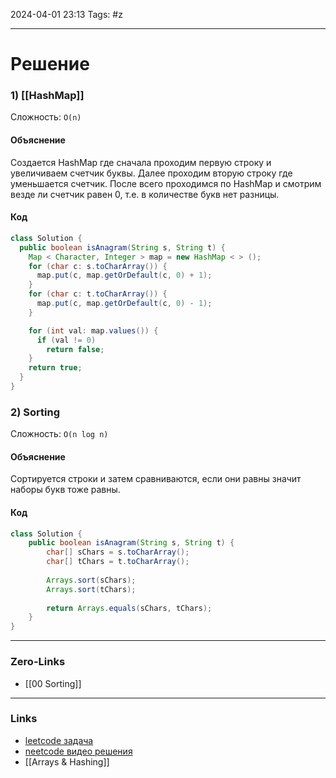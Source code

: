 2024-04-01 23:13
Tags: #z

___
# Решение
### 1) [[HashMap]]
Сложность: `O(n)`
#### Объяснение
Создается HashMap где сначала проходим первую строку и увеличиваем счетчик буквы. Далее проходим вторую строку где уменьшается счетчик. После всего проходимся по HashMap и смотрим везде ли счетчик равен 0, т.е. в количестве букв нет разницы.
#### Код
```java
class Solution {
  public boolean isAnagram(String s, String t) {
    Map < Character, Integer > map = new HashMap < > ();
    for (char c: s.toCharArray()) {
      map.put(c, map.getOrDefault(c, 0) + 1);
    }
    for (char c: t.toCharArray()) {
      map.put(c, map.getOrDefault(c, 0) - 1);
    }

    for (int val: map.values()) {
      if (val != 0)
        return false;
    }
    return true;
  }
}
```
### 2) Sorting
Сложность: `O(n log n)`
#### Объяснение
Сортируется строки и затем сравниваются, если они равны значит наборы букв тоже равны.
#### Код
```java
class Solution {
    public boolean isAnagram(String s, String t) {
        char[] sChars = s.toCharArray();
        char[] tChars = t.toCharArray();
        
        Arrays.sort(sChars);
        Arrays.sort(tChars);
        
        return Arrays.equals(sChars, tChars);
    }
}
```
___
### Zero-Links
- [[00 Sorting]]

___
### Links
- [leetcode задача](https://leetcode.com/problems/valid-anagram/description/)
- [neetcode видео решения](https://www.youtube.com/watch?v=9UtInBqnCgA)
- [[Arrays & Hashing]]